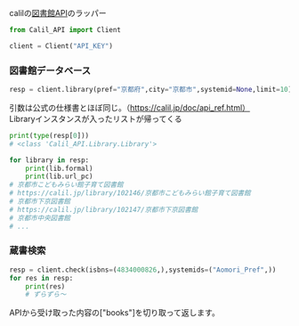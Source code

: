 calilの[図書館API](https://calil.jp/doc/api.html)のラッパー

```python
from Calil_API import Client

client = Client("API_KEY")
```

### 図書館データベース
```python
resp = client.library(pref="京都府",city="京都市",systemid=None,limit=10)
```
引数は公式の仕様書とほぼ同じ。（https://calil.jp/doc/api_ref.html）  
Libraryインスタンスが入ったリストが帰ってくる
```python
print(type(resp[0]))
# <class 'Calil_API.Library.Library'>

for library in resp:
    print(lib.formal)
    print(lib.url_pc)
# 京都市こどもみらい館子育て図書館
# https://calil.jp/library/102146/京都市こどもみらい館子育て図書館
# 京都市下京図書館
# https://calil.jp/library/102147/京都市下京図書館
# 京都市中央図書館
# ...
```

### 蔵書検索
```python
resp = client.check(isbns=(4834000826,),systemids=("Aomori_Pref",))
for res in resp:
    print(res)
    # ずらずら～
```
APIから受け取った内容の["books"]を切り取って返します。
